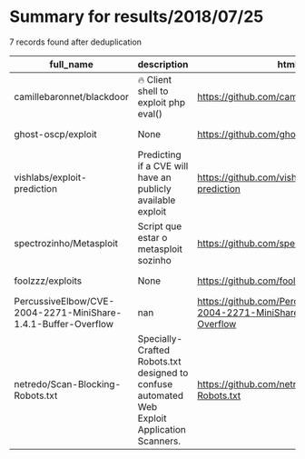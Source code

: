 
# Summary for results/2018/07/25
    
7 records found after deduplication

| full_name | description | html_url | matched_list | matched_count | pushed_at | size | stargazers_count | language | forks_count | vul_ids |
|---------------------------------------------------------------|----------------------------------------------------------------------------------------------|----------------------------------------------------------------------------------|----------------------------------|-----------------|---------------------------|--------|--------------------|------------|---------------|-------------------|
| camillebaronnet/blackdoor | :fire: Client shell to exploit php eval() | https://github.com/camillebaronnet/blackdoor | ['exploit'] | 1 | 2018-07-25 09:11:49+00:00 | 1229 | 6 | JavaScript | 2 | [] |
| ghost-oscp/exploit | None | https://github.com/ghost-oscp/exploit | ['exploit'] | 1 | 2018-07-25 07:09:53+00:00 | 23 | 0 | C | 0 | [] |
| vishlabs/exploit-prediction | Predicting if a CVE will have an publicly available exploit | https://github.com/vishlabs/exploit-prediction | ['exploit'] | 1 | 2018-07-25 21:32:38+00:00 | 7769 | 3 | Python | 0 | [] |
| spectrozinho/Metasploit | Script que estar o metasploit sozinho | https://github.com/spectrozinho/Metasploit | ['metasploit module OR payload'] | 1 | 2018-07-25 07:30:30+00:00 | 10 | 0 | Shell | 0 | [] |
| foolzzz/exploits | None | https://github.com/foolzzz/exploits | ['exploit'] | 1 | 2018-07-25 17:02:10+00:00 | 0 | 0 | Python | 0 | [] |
| PercussiveElbow/CVE-2004-2271-MiniShare-1.4.1-Buffer-Overflow | nan | https://github.com/PercussiveElbow/CVE-2004-2271-MiniShare-1.4.1-Buffer-Overflow | ['cve-2'] | 1 | 2018-07-25 23:41:38+00:00 | 3 | 0 | Python | 0 | ['CVE-2004-2271'] |
| netredo/Scan-Blocking-Robots.txt | Specially-Crafted Robots.txt designed to confuse automated Web Exploit Application Scanners. | https://github.com/netredo/Scan-Blocking-Robots.txt | ['exploit'] | 1 | 2018-07-25 00:53:25+00:00 | 8 | 3 | | 1 | [] |
